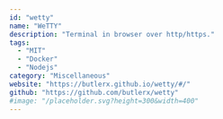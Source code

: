 ```yaml
---
id: "wetty"
name: "WeTTY"
description: "Terminal in browser over http/https."
tags:
  - "MIT"
  - "Docker"
  - "Nodejs"
category: "Miscellaneous"
website: "https://butlerx.github.io/wetty/#/"
github: "https://github.com/butlerx/wetty"
#image: "/placeholder.svg?height=300&width=400"
---
```


